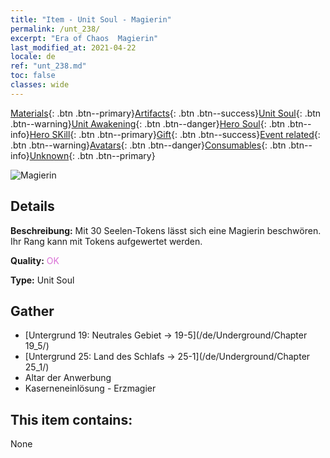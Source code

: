 ```yaml
---
title: "Item - Unit Soul - Magierin"
permalink: /unt_238/
excerpt: "Era of Chaos  Magierin"
last_modified_at: 2021-04-22
locale: de
ref: "unt_238.md"
toc: false
classes: wide
---
```

 [Materials](/ItemsDE/){: .btn .btn--primary}[Artifacts](/ItemsDE/Artifacts/){: .btn .btn--success}[Unit Soul](/ItemsDE/UnitSoul/){: .btn .btn--warning}[Unit Awakening](/ItemsDE/UnitAwakening/){: .btn .btn--danger}[Hero Soul](/ItemsDE/HeroSoul/){: .btn .btn--info}[Hero SKill](/ItemsDE/HeroSkill/){: .btn .btn--primary}[Gift](/ItemsDE/Gift/){: .btn .btn--success}[Event related](/ItemsDE/Events/){: .btn .btn--warning}[Avatars](/ItemsDE/Avatars/){: .btn .btn--danger}[Consumables](/ItemsDE/Consumables/){: .btn .btn--info}[Unknown](/ItemsDE/Unknown/){: .btn .btn--primary}

 ![Magierin](/images/u/ti_dafashi.jpg)

## Details
 **Beschreibung:** Mit 30 Seelen-Tokens lässt sich eine Magierin beschwören. Ihr Rang kann mit Tokens aufgewertet werden.

 **Quality:** <span style="color: #DA70D6">OK</span>

 **Type:** Unit Soul

## Gather

*    [Untergrund 19: Neutrales Gebiet -> 19-5](/de/Underground/Chapter 19_5/) 
*    [Untergrund 25: Land des Schlafs -> 25-1](/de/Underground/Chapter 25_1/) 
*    Altar der Anwerbung 
*    Kaserneneinlösung - Erzmagier 

## This item contains:

  None

